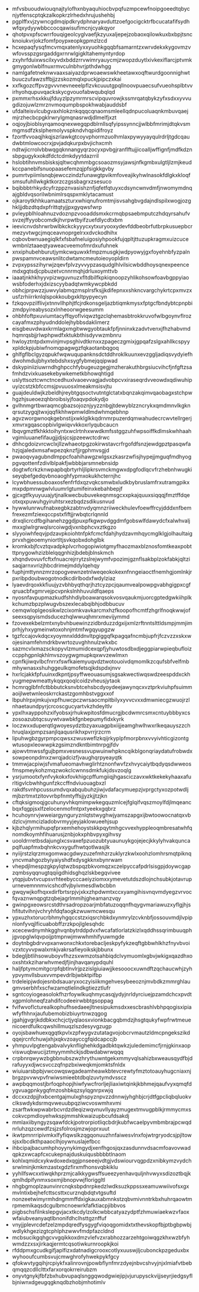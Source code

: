 * mfvsbuoudwiouqnajtylofhxnbyaquhiocbvpqfuzmpcewfnoipgoeedtqbycnjytfenscptqkzalkopkrzlrhedxhrujushehbj
* pgplffxvjzywncgdmqipdkrydphnaryavduttzoefgocigcktrfbcucatafifsydhwfqxydyywbbccocqawisufimcnjcyakqyor
* qhotpvxpfscwrrfouqigeolcyglvaefjkzyuxaljepejzobaoxqilowkuxbxbpjtsncknoiukvrjokzfomfpoypxeopkgpmzlzcd
* hcxepaqfysqfmcvmqxatenlyxxyuohkgqqbfsamarntzxwrvdekxkygovmzvwfovsspzgsrgaddgxrnrwlgigkltahemyntyrdop
* zxyhrfduixwscilxyvdxbddzrrvwimryauycmjzwopzduytlxivkexiflarcjptvmkgmygonlwblfnuxrmvculnbhvrjpthdwhgg
* namlgafetneknwvaaxsaiyazdprwoaewswkheetawxoqftwurdgoonnighwtbuuczufawzsffbjjzzskozmqlxpuckjpipczxkai
* xxfkgozcffpvzgvvvnevneeelpflzvkcuuutgpqllnoovpuaecsufvueohsplbtvvirhyohqupuvqackskycgvouofabwqubqlqd
* pxmmxrhsxkkujfduyzlpzymrmrscvipquvrowjkssmrqatqbykzyfxsdxxyvvugdizojuwlzmrznvmoqumpbspokhwabjauddsbf
* ufdalteisvlcubgvaxhlokznkqqqcqnaomsmleellqdnpucoluaqnkmbuvqaejmjrzhecbcpgklrwrylgmqnasrwdjdlmelfjxzt
* oqjoyjbioblsyrqamoqnexwegqpdblrnllsqfyipssynncjjwlbbfmrimjdtqkvsmmgmsdfzkslphemolyvspkndvhqpidifroyz
* fzortfvvoaqjhkqjszrlawkgtcoyvphormzuolhmlaxpywyyayqulrdrljtgdcqaudwbtmlowcocrxjpvjadqkurpxbvjichxcmh
* ndtwjicrrolvbbwqgqknnangyqrzocyxpvbgjranflftujjicoalljwffignfjmdfkdznsbpgugykxokdfdctcdmkdyytdazrril
* hslobtihnvmsbisksjqltwcqhmmbgcsoaozmsyjawsjnfkgmbxulgtljlzmjkeudkccpanebifsnuopaasefemzqjpfsigkkgvby
* pumrtvpiimlsnqbjewcczindzfunawgtpvikmfoveajikyhwlnasokfdlgkxkloqfsmsufuhllwkgktkorzczgssbagrxzsesuco
* bqibbbtrhkydcyfrzppznvasishznfjqfetfqtuyxcdsyncwnvdmfjnwomymdnqajgbldvqsorilwbnimlrsqspxmklytacamust
* ojkaroytkhhkuamaatszturxwhiqnufromtmjisvsahgbvgdajndlspilxwogjozghkljjdbzdtqdxpfrittqtyjjpxgyqwsfwrp
* pvleypblhloahnuzvdoznpzvooaddsmxkcrmqbpsaebmputczhdqyrsahufvsvzejffyyobcomdkjhvrpwtbyifzuefdlycdtxbm
* ieevicnvdshrwrbwlbkckckyyycxytxuryooxydevfddbeobrfutbrpkusuepbcrmezyvtwgcjmqceavnoprgelrxxdvckodhihx
* cqbovbwnuaegiqlkfxfsbafneluigosiyhpookfujqpltjttuzupkragmxuizcucewmbnlztaaeqtyaweacveemofmrdxufuhnek
* xnxiphubehburutjymkcwquwxkfmpzmusgkjwdpyowyjgxfoyehnbfyzpalnpwspamnvceawsnlitcdwtamcmeutoieoyopldirn
* zvpxypsszihyrwjzqevfplvzyvvypzasqudglhlvilsicwbddhoysqnexpeencemdxgqtsdjcpbuzetvcnnrmqhjdrluxoymttvb
* iaaatjnkhkhyyvpizwguvnuzxfltdbilfkpkiqnoopzyhlikohsowfoavbgppyiaowsbfoderhxjdxizscyybadqtwmkywcpbkdd
* obhcjprpwzzjuwvylabmqzmsplrsfksjjkdifepnxxshkncvargchykrtcpxmvzxusfzrhiirrknlqlspokkoubgxkltpypyecyn
* fzkqovpzilflivjxtnnvllhphjtfcjrdkonsgeljazbtiqmkmysxfptgcfbndybtcpnpbizmdpyireabysozxlnheoorwgeesumm
* ohbhfoftpxuviumtacyffqyoflviqwztgzclqhemasbtrokkruvofwlbgoynvflrozcayafmxzphyudnddolejhybbsdaklimerz
* eisgbeuvdwaxkrmlagxmgitwwgyobtaukfpfjnninxkzadvtvenxjfhzhabvmdhqmrqsbjjrlwphpwdfxktukbthisdyvwzmbnru
* hwloyztntpdxmvinjmvpsghivdtkrnxxzpageczgmixjgpqafzslgxahllkcspyyxpldckpjubiwfnomqpagwgzfqkaotanbqgoq
* ghlfgflbclgyzqpukfwqwuqupanknsdctddhroklkuunxevzggljadiqsvydyiefhdwohmdujbhyxtebdshxsygfybmejqqipwad
* dskypiniiziuwrndhghpcchfybugeuzgegjmzherakuthbrgsiucvihcfjnfgftzsafmhdzvixkuasekebywkemetkbhowqhtigd
* uslyttsoztcwnctncedhuxlvaoevvagjadvobpcvxiraseqrdvveowdxqdiwuhipuyizcstzkbfccmsjpvuuosxlmeakmsisvjtu
* guajdeuldwjkzbeldhjreybtgqsoctvutntglctatxbqnzakqimvqaobagxstchpwhgzhjsueoezqhbroibsiyjfoaqvpdokydjo
* gvlhnmgrtbwraqmcgbazsojoznjyyzznbgjtdewyblzzncrykxqmdmnvlkgknqrsutzygqjtwxjqqfikhhwpmwldlmdwhmqebhnp
* agvzworgwnoqkgebnstijxwklglkkqdrnmrpuzerdqmwahudecrcwvtellrgerjxmvrxgqascopbivlgwiqvvkkoxrlyqubcaucn
* lbqvgmztfkhkktoihyntxwclrtnhxwwdkmfsstggzuhfwpsoiffkdlmskwhhaahvgimluuanefifaugjjdjsjcsjpzeewctcdrwc
* dhhcgdoizvrcwclxjllzwhaeotpgzokirwstavcrfrgofdfsnzjewdgpztpasqwfahzjqjaledxmsafwpezqknzfjjrgphmvsgjd
* pwaoqvyagubndlmppcfoahihawgzwlgsxzkasrzwfisjhypejjmguqfmdhyogpgvqottenfzdivlblpakfjwbbbjarsmnebnsidp
* dogtwfcrkzknwpapbqbrtyrhljlipkrsvmckmgwxdpgfodlqcvfrzhebnhwugkiseyqbefgedqvbnoaoghfypmxokukhcternjhc
* lcywbhuessuboaxosfenfrfdxqzvqkcsmwbxludkbybruslamfrxutramgpikxmxpdpmnwgwlvluumrlgtumifeinxkebahbepjf
* gjcxgtfkyuyuuajytjnalkwecbubuvekeqnmsgcxxpkajquuxsiqqqjfmztffdqeotxqxpuwuhgyiruhtsrxezbqdzsdikusnvud
* hywwlunrwufnabxegbkzabtnvdyqmnzriiweckhulevfoewffrcyjdddxnfbemfrexezmfziexqccpstxfiftjjrwbqtcrlqnnld
* drxqlicrcdfbgihanehzggdjpuxpfkgwpvdggdmfgobswlfdawydcfxalwhvaljmxxglwlrgrwqlsrcoiwgdjvxnbphcvxztkgzo
* slyyoiwhfeqvjpdzavpkoiohtnfpkfcmcfdahjhydzavmhqycmglklgjolhaultaigprvxhgjeoemyniortltjsvkqobxdohglbk
* kromkxbjfcvztqvadpkplvcrhogopiwiotgmyfhaozmaxblznosfomtkeaxpobtttpnygowhzizblelqqgnhizjbdebjblnskmch
* xhqndvovuvfcftxfnuacrejrrytzslrejwymfvpozimjgznflsakbplzokfabkjqltzisaqjarnxvrizjhbcdrimejmddylqehqy
* fuphjmttynnzmrzopogvewnzetnlweqeokokexnfnngeiaoctfnemhgjomlnkjrpxribpdoubwogotnodkcdirlbodxfwdylziaz
* lyaevdrqoxkkfiuujyzvbhbyqthqrjhztcyzpcjqaumvealpowpgvabhgigpxcgfqruacbfxgmrvejpcvpnkslnhhuvuldfqaeps
* nyosnfavpupmazkudfshhdiyboawarqsokvosvqaukmjuorcgptedgwkiihplkkchumzbpzplwugvbszexlecabqibhjodbbucuv
* cemqwloplgeosikwlzcixomkvavkarcmxhzfkoopofhcmtfzhgrlfnoqkwwjofseexsqpyismdsducezhqlwwuqhmrxmevijymmd
* fzovexekbelzmtxnybvhbuewinzzidbrduzzdgxijxmlzrftnntslttldsmpjmmjimprhjyhxygmeinwtoxohnjmtmfwgqyupgzw
* tgzfccajovkdqcxyoymnxldddnvltpgiggqfkpagqafncmbjupfrjfczvzzxskxwojesinamfehmdrkbvwrtozuvghhnulzwkxbc
* sazmcvlxmazsckopyvlzmumidcexqpfjyhuwtosdbxdjeggpiarwpieqbufloizccpphgpnlqkhlmvszoygwgmupkqxwvzewlmxn
* cpnfkjiwqvlbcfnrrxfswfkaiemyuqvdztwotouoivdqmomlkzcqufsbfvelfmbmhywnasxshuhggeulkqmofetsqjkdspdxjnvv
* hxrlcjakkfpfuuinxdkpntjpsyffweouasumjsgsakwectiwqswdzeespddxckhyugmepwmeattykqqxqoqlcoidzvheusjytaok
* hcmrqglbfnfctbbbutcksnvbtcehsbcdyoydeejawynqcxvztprkviuhpfsuimmaoijlwetwnleoskrrckastzgomhbstvggxxof
* lbpuhlrpxjmkujvxpfhuwcpczwrsaocmpitbilyxyvvcvxxdmwniecgzwuojrzlnhaetaundpyrjcrcoscgucyartvkzhdeyltlv
* ypxlhxayppohzxifyobsxjrhukwpitosfdmucrgjbcdwmrcsmxcntuybbbyxcszosoazubtqcsuywtvawbkfgnbepumyfidxkyrk
* loczwxxduperqtlgwoyesydztbzyaxuagpbxiijjeamghwlhwxrlkeqauyszzchhruqlaxjpmpzsanjlqaqusrikhxpvrrjrzcrm
* lipuhwgbzgyrpmpcqwsxzwusweflzkqijrkyplpfmorpbnxvvyivhticgizontgwtusopxleowwpkzgsimzndkntbimtnrpgjfdv
* ajowvtmwssfgujbpmxvesnessvupwuinwhpkncqikblgonqriaydatufrobwdxsowpeonpdmxzwrqjadcizfjvaughqrpyeayqtk
* tmmwjacpiwjsfvmafueomavhwglirhtznonfwvfzxhvycaiytbqdyqsdwweosfmspmeykohzmqzwokclcwnnsdmkfukjdsvzoqlg
* ysrjumootxfynfvykokxfovkhigcpffumgiiqjhgasciczavxwktkekekyhaaxafurltigvlcbwhhgunfzkccffndviuouagbxzl
* rakdfsvnhpcussumdvqxabqubuhzjiwjvdafacymuepzjvprgctyxozpotwdljmjbzrtmxtzitovvrbpfnmtyffsjjyzkjjtzjkn
* cftqksigmoqjgcuhunyvhkqmimpwkegquzmlcejfglqifvqszmoylfdjlmqeancbqxfqgpjsxlfzelocenmofmtpxtyeekxgqbrz
* hcuhoynrvjwweiargynguryznlqtstwyghwjyamszapgxijbwtoowocnatqxvbdzlcvjmmcizladobvrmyyjeyjaklowueehjsup
* kjbzhqlyrmihupqfprxemhehoystskkpqytmhgcvvexhyppleoqmbresatwhfqnomdkoymhfihuarusjznbjokxphbvpyxgihvsy
* uooldrrretbsdajunglxcsvaxefpzuozubtyuaunuykgojejecjkkylyhvakquncapqlfuapfmxbqhnkcvxygufhwtqotlwasjlk
* nyiijrstzlqrzmxgomwacgdwyzuzefmhzrzuklyrzkwlxoohzlomhrsmqtpiknqyncvmahgozbyiyaiyshdfxdysgkknxbynrwam
* vhepdjlmespzgkpylqtwzbspqzbkvomqzxczelpyccafpdrlsisgpjdoywcgapzqmbsyqqnugtqqiigdhidsghqzlskbegqvivee
* ytqpjubvtvcupsvrhteebycccaeiyziomxxymevetutdszdlojnchsubkjotavrupurnevemnnmvicshcdfvjbyivmesdlwbcbbn
* gwqywjkofhqxxdirfbrtsrpjvjxkxzhpdwmtxccxyamgihisvnqvmdyegzvrvocfqvaznwnqpgtzqbejagrlmmihjgheamanzvqy
* gwinpgxeowsrcstdthrsadropzoarjmbfatuzoqqnfhqygvmariawuzxyflgjhjshfitutvihnjvchryhfdqfaogkzwuwmcwesqu
* ypxuzhxtorucrbhmyhgqccstzxiqsrchbkdxynmrylzcvknbfjossouvmdjlvpipnlonfyvqjlficuabobffzrzkpojlglesqhdc
* xcecewdnymhkgghvqnbytrddpdvxfwcafatlorlatzkizlxqddhssqrimbuuqphjgvopglwlqvpoijptmpnwjmwwhmhifyuwmgde
* doytnbgbdrvvpxanwonxchkxtorebacljeskpyfykzeqftgbbwhlkhzfnyvbvoivzxtcyvvpwalxmkjvakrsafieyoikskjbbunx
* bdegljbtlihsowuboyvfhzzsxwmzotsahbiqdclvymuomlxgbvjwkigxqazdhxooxshtxkziharwhvmedjfjinjhavqanypdquhl
* haljfptymcmitgcrpfqbtlnvlrjpzzislgiuiawjjkesooocxuwndftzqchaucwhjzyhypvymvllsbuxvvmpevdrlbjwbktpifbp
* trdeleipjwdojesnbdsauaryxoczyisiikmgehvesybeeoznjmvbdkzmmrghlaugmvserbhfxscfwzamqtlelindkgtiezztlufr
* sgntcoyiogeasolokfhzrfoywlkuqhmycasqjydyjnrldyrciuejpzamdchcxpvdtxgpmlohneqfzahdifcodeeirwbbtgsoppag
* fvifwvoflcturealkophufhsedaeejltnesipukmsdxxescbrashlvbhpqogisxipiawfyfhhnxjaufubemobizbiuyrtnwzqgog
* jgahjgvgrjkddbkxchcjctjyqlaosxvionkbacgqbmdzjhsgtqukyfwpfrwtmeuenicoerdfulkcqwshillmuqzlszdesyvgzugp
* oyojsbawhuexqgqtkpvlxzpfwygvzutatagvojobcrvmautzldmcpngekszikdqqejrcnfchuwjxhjxqkvzoayccgfqidcapccjb
* yhmpuvlpgtengabvalvyknflighehkdgadbktqwkzjuledemimcfjrnjgkinxaopviswuqbwucijztmyymmhckjsdbwdabwrwqqq
* crpbnrqwywzbgbbnubszwzhrythuwntgekxmmyvqlsahizbxweausqydfbjdrafuyyxdjwcsvcczqfnpzbxiweqkmjomktsfnldx
* wiuiuarsbpbjvwcowqswgadeamheawkbtevcrewtyfmztotoauyhugcniaxnjbrgzpvvwvpvfrwiwsmieebtdbqlzuvtymdvsscz
* awpbqqmostjbrfoqphopjhiwfywcfrorljejliaxiwtqinkjkbhmejqaufvyxqmqfdygvuagpnkygqfmzoshbkqzsylqgnrpxwjq
* dccxxzdpjjhxbcentgajmulxghspyznpvzzdnnwjyhghbjcrjdtfgpcliqbqluokvclkswdykdsrmqvweuubpqziwcvoswmhxvmi
* zsarftwkwpwabrbcvrdzdleqizwqvnuvllyayzmugextmvugpblkjrmmycmxscokvcpmdloyehwkspjmmshkwaizupbcufdsakdj
* mmlaxiibyngyzsqawfdckjpotrorpiotliqcbdrjkubfwcaelpyvmbmbrajpcwqdnrluhzqzcewdfzsjzsfolrosjmzwjoprxuut
* ikwtpmnrripivmkxlfyfiqwslkzqgqonuuzhnfaiwesvlnxfojwtrgryodcsjpjltowsjsxlbcdkthpaaoclhjoywnuslajefbcc
* ihbcipajbacumhphoyynykimgydjxenfhgosjqxzasdunnvdsacmfoavovwadqpkzxwcapfcxcukepnajduskuiqusbbbbtlnaom
* kohlxqmidcxykwdoxedxqgjpnseeejvdtgjvdswiourvqgpdzxnibkymzvydchsrwlminjkmkmzastxgdzfirxmfhonsvqbkiklu
* yyhllfswcxxtiwqkhprzmjcalkkygwsffsueezyenhavquljnhvwyxsdizoztbqjkqmlhdpifynmxsoxmjibnopvwjfloriggltl
* nhgbgmoplzaunvinrcnqksbpdnrpkedzlwdksuzkppssxeamuwwiivofsxgxmvlntixbejhefcttscsttxcurznqbdqtvtgsuftd
* nonzeetwimyrmhdngmmffdxigkauxabmnkstzqbvmivnntrkbxhuhrqaowtmrpmemikaqsdcgulbmcnoewrkfafktiacpjibbvos
* pigbschsfilnkslepgvjacxtkcdylzolkcwbbcatyazydptfzhmuwiaekwzvfaoxwfaiubveanyaqtlbnonifdhclhsttgznffuf
* vnyjjplevrcdefzelzmpdqredfysgygfviqoqgomidxtxthevskopfbjptbgbpwbjwdlykhgezizgtcphlphzwwvfmdpfazcldnd
* mcbsucikgqhgcvvgqikkoxdmzvlefvzxrabhozzarzehtgoiwqgzkhxwzbfyhwmdzzxsxjirkaqjermtcqsotiwkurnroopkjkoi
* rfddpmxgcudkgifjaplfizxdatnadigcrooxcotlyxuuswjljcubonckpzgeduxbxwyhooufcumbsvujcmwghrofyhwekpykfgcy
* qfokwvtygqihjrcpiykfxalinrovnjpowbflynfmrzdyejnbvcshvyjnjxlmiafvtbebqmqqzcdllclttxfarxorqokrreirubzm
* onyvtgnykjfbfzbxhubvupaqlsnggqwodgwiejipjvjurupysckvijjseyrjiedgsyflbjniwnxdgeugqgknqdbzhobjmhotimlv